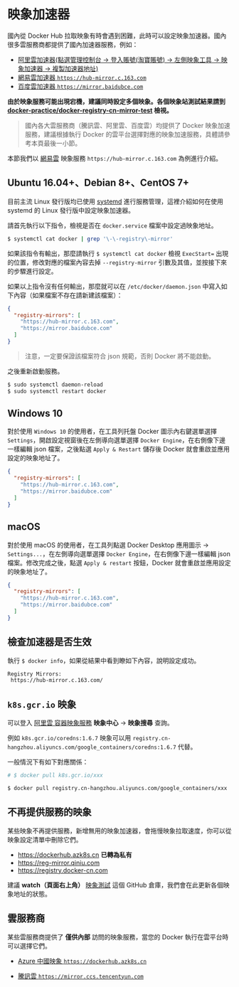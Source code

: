 # 映象加速器

國內從 Docker Hub 拉取映象有時會遇到困難，此時可以設定映象加速器。國內很多雲服務商都提供了國內加速器服務，例如：

* [阿里雲加速器(點選管理控制台 -> 登入賬號(淘寶賬號) -> 左側映象工具 -> 映象加速器 -> 複製加速器地址)](https://cr.console.aliyun.com/cn-hangzhou/instances)
* [網易雲加速器 `https://hub-mirror.c.163.com`](https://www.163yun.com/help/documents/56918246390157312)
* [百度雲加速器 `https://mirror.baidubce.com`](https://cloud.baidu.com/doc/CCE/s/Yjxppt74z#%E4%BD%BF%E7%94%A8dockerhub%E5%8A%A0%E9%80%9F%E5%99%A8)

**由於映象服務可能出現宕機，建議同時設定多個映象。各個映象站測試結果請到 [docker-practice/docker-registry-cn-mirror-test](https://github.com/docker-practice/docker-registry-cn-mirror-test/actions) 檢視。**

> 國內各大雲服務商（騰訊雲、阿里雲、百度雲）均提供了 Docker 映象加速服務，建議根據執行 Docker 的雲平台選擇對應的映象加速服務，具體請參考本頁最後一小節。

本節我們以 [網易雲](https://www.163yun.com/) 映象服務 `https://hub-mirror.c.163.com` 為例進行介紹。

## Ubuntu 16.04+、Debian 8+、CentOS 7+

目前主流 Linux 發行版均已使用 [systemd](https://systemd.io/) 進行服務管理，這裡介紹如何在使用 systemd 的 Linux 發行版中設定映象加速器。

請首先執行以下指令，檢視是否在 `docker.service` 檔案中設定過映象地址。

```bash
$ systemctl cat docker | grep '\-\-registry\-mirror'
```

如果該指令有輸出，那麼請執行 `$ systemctl cat docker` 檢視 `ExecStart=` 出現的位置，修改對應的檔案內容去掉 `--registry-mirror` 引數及其值，並按接下來的步驟進行設定。

如果以上指令沒有任何輸出，那麼就可以在 `/etc/docker/daemon.json` 中寫入如下內容（如果檔案不存在請新建該檔案）：

```json
{
  "registry-mirrors": [
    "https://hub-mirror.c.163.com",
    "https://mirror.baidubce.com"
  ]
}
```

> 注意，一定要保證該檔案符合 json 規範，否則 Docker 將不能啟動。

之後重新啟動服務。

```bash
$ sudo systemctl daemon-reload
$ sudo systemctl restart docker
```

## Windows 10

對於使用 `Windows 10` 的使用者，在工具列托盤 Docker 圖示內右鍵選單選擇 `Settings`，開啟設定視窗後在左側導向選單選擇 `Docker Engine`，在右側像下邊一樣編輯 json 檔案，之後點選 `Apply & Restart` 儲存後 Docker 就會重啟並應用設定的映象地址了。

```json
{
  "registry-mirrors": [
    "https://hub-mirror.c.163.com",
    "https://mirror.baidubce.com"
  ]
}
```

## macOS

對於使用 macOS 的使用者，在工具列點選 Docker Desktop 應用圖示 -> `Settings...`，在左側導向選單選擇 `Docker Engine`，在右側像下邊一樣編輯 json 檔案。修改完成之後，點選 `Apply & restart` 按鈕，Docker 就會重啟並應用設定的映象地址了。

```json
{
  "registry-mirrors": [
    "https://hub-mirror.c.163.com",
    "https://mirror.baidubce.com"
  ]
}
```

## 檢查加速器是否生效

執行 `$ docker info`，如果從結果中看到瞭如下內容，說明設定成功。

```bash
Registry Mirrors:
 https://hub-mirror.c.163.com/
```

## `k8s.gcr.io` 映象

可以登入 [阿里雲 容器映象服務](https://www.aliyun.com/product/acr?source=5176.11533457&userCode=8lx5zmtu&type=copy) **映象中心** -> **映象搜尋** 查詢。

例如 `k8s.gcr.io/coredns:1.6.7` 映象可以用 `registry.cn-hangzhou.aliyuncs.com/google_containers/coredns:1.6.7` 代替。

一般情況下有如下對應關係：

```bash
# $ docker pull k8s.gcr.io/xxx

$ docker pull registry.cn-hangzhou.aliyuncs.com/google_containers/xxx
```

## 不再提供服務的映象

某些映象不再提供服務，新增無用的映象加速器，會拖慢映象拉取速度，你可以從映象設定清單中刪除它們。

* https://dockerhub.azk8s.cn **已轉為私有**
* https://reg-mirror.qiniu.com
* https://registry.docker-cn.com

建議 **watch（頁面右上角）** [映象測試](https://github.com/docker-practice/docker-registry-cn-mirror-test) 這個 GitHub 倉庫，我們會在此更新各個映象地址的狀態。

## 雲服務商

某些雲服務商提供了 **僅供內部** 訪問的映象服務，當您的 Docker 執行在雲平台時可以選擇它們。

* [Azure 中國映象 `https://dockerhub.azk8s.cn`](https://github.com/Azure/container-service-for-azure-china/blob/master/aks/README.md#22-container-registry-proxy)

* [騰訊雲 `https://mirror.ccs.tencentyun.com`](https://cloud.tencent.com/act/cps/redirect?redirect=10058&cps_key=3a5255852d5db99dcd5da4c72f05df61)
